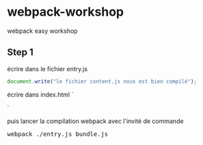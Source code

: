 # webpack-workshop
webpack easy workshop

## Step 1
écrire dans le fichier entry.js

```javascript
document.write("le fichier content.js nous est bien compilé");
```

écrire dans index.html 
`
<html>
    <head>
        <meta charset="utf-8">
    </head>
    <body>
        <script type="text/javascript" src="bundle.js" charset="utf-8"></script>
    </body>
</html>
`

puis lancer la compilation webpack avec l'invité de commande

<pre>
webpack ./entry.js bundle.js
</pre>

